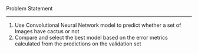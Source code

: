 Problem Statement
*****************
1. Use Convolutional Neural Network model to predict whether a set of Images have cactus or not
2. Compare and select the best model based on the error metrics calculated from the predictions on the validation set
